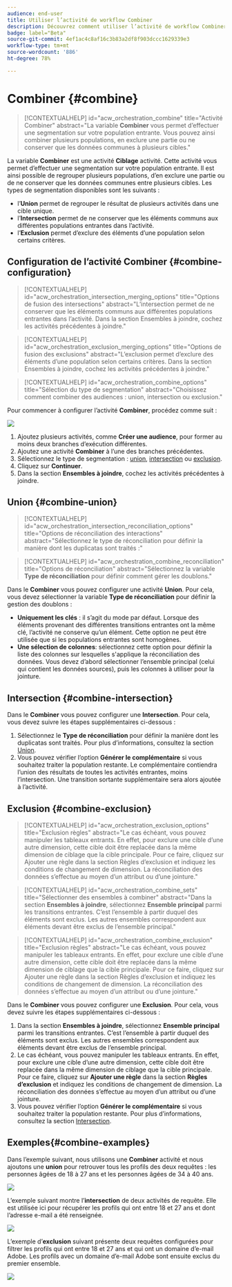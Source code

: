 ```yaml
---
audience: end-user
title: Utiliser l’activité de workflow Combiner
description: Découvrez comment utiliser l’activité de workflow Combiner.
badge: label="Beta"
source-git-commit: 4ef1ac4c8af16c3b83a2df8f903dccc1629339e3
workflow-type: tm+mt
source-wordcount: '886'
ht-degree: 78%

---
```



# Combiner {#combine}

>[!CONTEXTUALHELP]
>id="acw_orchestration_combine"
>title="Activité Combiner"
>abstract="La variable **Combiner** vous permet d’effectuer une segmentation sur votre population entrante. Vous pouvez ainsi combiner plusieurs populations, en exclure une partie ou ne conserver que les données communes à plusieurs cibles."


La variable **Combiner** est une activité **Ciblage** activité. Cette activité vous permet d’effectuer une segmentation sur votre population entrante. Il est ainsi possible de regrouper plusieurs populations, d’en exclure une partie ou de ne conserver que les données communes entre plusieurs cibles. Les types de segmentation disponibles sont les suivants :

<!--
The **Combine** activity can be placed after any other activity, but not at the beginning of the workflow. Any activity can be placed after the **Combine**.
-->

* l’**Union** permet de regrouper le résultat de plusieurs activités dans une cible unique.
* l’**Intersection** permet de ne conserver que les éléments communs aux différentes populations entrantes dans l’activité.
* l’**Exclusion** permet d’exclure des éléments d’une population selon certains critères.

## Configuration de l’activité Combiner {#combine-configuration}

>[!CONTEXTUALHELP]
>id="acw_orchestration_intersection_merging_options"
>title="Options de fusion des intersections"
>abstract="L’intersection permet de ne conserver que les éléments communs aux différentes populations entrantes dans l’activité. Dans la section Ensembles à joindre, cochez les activités précédentes à joindre."

>[!CONTEXTUALHELP]
>id="acw_orchestration_exclusion_merging_options"
>title="Options de fusion des exclusions"
>abstract="L’exclusion permet d’exclure des éléments d’une population selon certains critères. Dans la section Ensembles à joindre, cochez les activités précédentes à joindre."

>[!CONTEXTUALHELP]
>id="acw_orchestration_combine_options"
>title="Sélection du type de segmentation"
>abstract="Choisissez comment combiner des audiences : union, intersection ou exclusion."

Pour commencer à configurer l’activité **Combiner**, procédez comme suit :

![](../assets/workflow-combine.png)

1. Ajoutez plusieurs activités, comme **Créer une audience**, pour former au moins deux branches d’exécution différentes.
1. Ajoutez une activité **Combiner** à l’une des branches précédentes.
1. Sélectionnez le type de segmentation : [union](#union), [intersection](#intersection) ou [exclusion](#exclusion).
1. Cliquez sur **Continuer**.
1. Dans la section **Ensembles à joindre**, cochez les activités précédentes à joindre.

## Union {#combine-union}

>[!CONTEXTUALHELP]
>id="acw_orchestration_intersection_reconciliation_options"
>title="Options de réconciliation des interactions"
>abstract="Sélectionnez le type de réconciliation pour définir la manière dont les duplicatas sont traités :"

>[!CONTEXTUALHELP]
>id="acw_orchestration_combine_reconciliation"
>title="Options de réconciliation"
>abstract="Sélectionnez la variable **Type de réconciliation** pour définir comment gérer les doublons."

Dans le **Combiner** vous pouvez configurer une activité **Union**. Pour cela, vous devez sélectionner la variable **Type de réconciliation** pour définir la gestion des doublons :

* **Uniquement les clés** : il s’agit du mode par défaut. Lorsque des éléments provenant des différentes transitions entrantes ont la même clé, l’activité ne conserve qu’un élément. Cette option ne peut être utilisée que si les populations entrantes sont homogènes.
* **Une sélection de colonnes**: sélectionnez cette option pour définir la liste des colonnes sur lesquelles s&#39;applique la réconciliation des données. Vous devez d’abord sélectionner l’ensemble principal (celui qui contient les données sources), puis les colonnes à utiliser pour la jointure.

## Intersection {#combine-intersection}

Dans le **Combiner** vous pouvez configurer une **Intersection**. Pour cela, vous devez suivre les étapes supplémentaires ci-dessous :

1. Sélectionnez le **Type de réconciliation** pour définir la manière dont les duplicatas sont traités. Pour plus d’informations, consultez la section [Union](#union).
1. Vous pouvez vérifier l’option **Générer le complémentaire** si vous souhaitez traiter la population restante. Le complémentaire contiendra l’union des résultats de toutes les activités entrantes, moins l’intersection. Une transition sortante supplémentaire sera alors ajoutée à l’activité.

## Exclusion {#combine-exclusion}

>[!CONTEXTUALHELP]
>id="acw_orchestration_exclusion_options"
>title="Exclusion  règles"
>abstract="Le cas échéant, vous pouvez manipuler les tableaux entrants. En effet, pour exclure une cible d’une autre dimension, cette cible doit être replacée dans la même dimension de ciblage que la cible principale. Pour ce faire, cliquez sur Ajouter une règle dans la section Règles d’exclusion et indiquez les conditions de changement de dimension. La réconciliation des données s’effectue au moyen d’un attribut ou d’une jointure."

>[!CONTEXTUALHELP]
>id="acw_orchestration_combine_sets"
>title="Sélectionner des ensembles à combiner"
>abstract="Dans la section **Ensembles à joindre**, sélectionnez **Ensemble principal** parmi les transitions entrantes. C’est l’ensemble à partir duquel des éléments sont exclus. Les autres ensembles correspondent aux éléments devant être exclus de l’ensemble principal."

>[!CONTEXTUALHELP]
>id="acw_orchestration_combine_exclusion"
>title="Exclusion  règles"
>abstract="Le cas échéant, vous pouvez manipuler les tableaux entrants. En effet, pour exclure une cible d’une autre dimension, cette cible doit être replacée dans la même dimension de ciblage que la cible principale. Pour ce faire, cliquez sur Ajouter une règle dans la section Règles d’exclusion et indiquez les conditions de changement de dimension. La réconciliation des données s’effectue au moyen d’un attribut ou d’une jointure."



Dans le **Combiner** vous pouvez configurer une **Exclusion**. Pour cela, vous devez suivre les étapes supplémentaires ci-dessous :

1. Dans la section **Ensembles à joindre**, sélectionnez **Ensemble principal** parmi les transitions entrantes. C’est l’ensemble à partir duquel des éléments sont exclus. Les autres ensembles correspondent aux éléments devant être exclus de l’ensemble principal.
1. Le cas échéant, vous pouvez manipuler les tableaux entrants. En effet, pour exclure une cible d’une autre dimension, cette cible doit être replacée dans la même dimension de ciblage que la cible principale. Pour ce faire, cliquez sur **Ajouter une règle** dans la section **Règles d’exclusion** et indiquez les conditions de changement de dimension. La réconciliation des données s’effectue au moyen d’un attribut ou d’une jointure.
1. Vous pouvez vérifier l’option **Générer le complémentaire** si vous souhaitez traiter la population restante. Pour plus d’informations, consultez la section [Intersection](#intersection).

## Exemples{#combine-examples}

Dans l’exemple suivant, nous utilisons une **Combiner** activité et nous ajoutons une **union** pour retrouver tous les profils des deux requêtes : les personnes âgées de 18 à 27 ans et les personnes âgées de 34 à 40 ans.

![](../assets/workflow-union-example.png)

L’exemple suivant montre l’**intersection** de deux activités de requête. Elle est utilisée ici pour récupérer les profils qui ont entre 18 et 27 ans et dont l’adresse e-mail a été renseignée.

![](../assets/workflow-intersection-example.png)

L’exemple d’**exclusion** suivant présente deux requêtes configurées pour filtrer les profils qui ont entre 18 et 27 ans et qui ont un domaine d’e-mail Adobe. Les profils avec un domaine d’e-mail Adobe sont ensuite exclus du premier ensemble.

![](../assets/workflow-exclusion-example.png)


